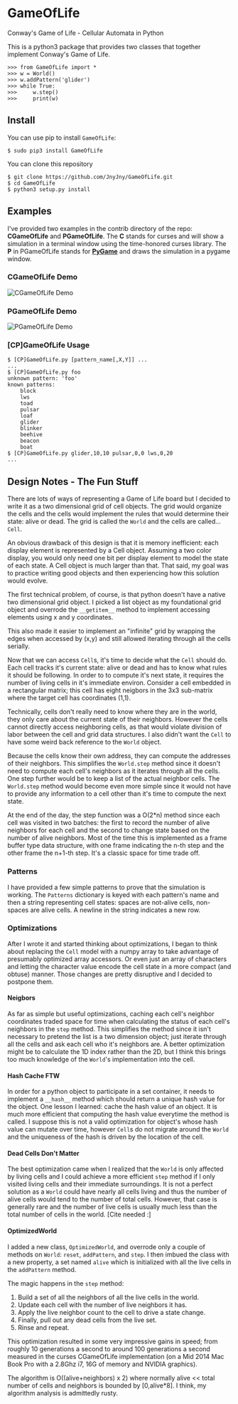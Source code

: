# GameOfLife
Conway's Game of Life - Cellular Automata in Python

This is a python3 package that provides two classes
that together implement Conway's Game of Life. 

```
>>> from GameOfLife import *
>>> w = World()
>>> w.addPattern('glider')
>>> while True:
>>>     w.step()
>>>     print(w)
```

## Install

You can use pip to install ```GameOfLife```:

```
$ sudo pip3 install GameOfLife
```

You can clone this repository

```
$ git clone https://github.com/JnyJny/GameOfLife.git
$ cd GameOfLife
$ python3 setup.py install
```

## Examples

I've provided two examples in the contrib directory of the
repo: **CGameOfLife** and **PGameOfLife**. The **C** stands for
curses and will show a simulation in a terminal window using
the time-honored curses library. The **P** in PGameOfLife stands
for [**PyGame**][4] and draws the simulation in a pygame window.

### CGameOfLife Demo

![CGameOfLife Demo][2]

### PGameOfLife Demo

![PGameOfLife Demo][3]

### [CP]GameOfLife Usage
```
$ [CP]GameOfLife.py [pattern_name[,X,Y]] ...
...
$ [CP]GameOfLife.py foo
unknown pattern: 'foo'
known patterns:
	block
	lws
	toad
	pulsar
	loaf
	glider
	blinker
	beehive
	beacon
	boat
$ [CP]GameOfLife.py glider,10,10 pulsar,0,0 lws,0,20
...	
```

## Design Notes - The Fun Stuff

There are lots of ways of representing a Game of Life board but I
decided to write it as a two dimensional grid of cell objects. The
grid would organize the cells and the cells would implement the
rules that would determine their state: alive or dead. The grid
is called the ```World``` and the cells are called... ```Cell```.

An obvious drawback of this design is that it is memory inefficient:
each display element is represented by a Cell object. Assuming a two
color display, you would only need one bit per display element to
model the state of each state. A Cell object is much larger than
that. That said, my goal was to practice writing good objects 
and then experiencing how this solution would evolve.

The first technical problem, of course, is that python doesn't have a
native two dimensional grid object. I picked a list object as my
foundational grid object and overrode the ```__getitem__``` method to
implement accessing elements using x and y coordinates.

This also made it easier to implement an "infinite" grid by wrapping
the edges when accessed by (x,y) and still allowed iterating through
all the cells serially.

Now that we can access ```Cell```s, it's time to decide what the
```Cell``` should do. Each cell tracks it's current state: alive or
dead and has to know what rules it should be following. In order to to
compute it's next state, it requires the number of living cells in
it's immediate environ.  Consider a cell embedded in a rectangular
matrix; this cell has eight neigbors in the 3x3 sub-matrix where the
target cell has coordinates (1,1). 

Technically, cells don't really need to know where they are in the
world, they only care about the current state of their
neighbors. However the cells cannot directly access neighboring cells,
as that would violate division of labor between the cell and grid data
structures. I also didn't want the ```Cell``` to have some weird back
reference to the ```World``` object. 

Because the cells know their own address, they can compute the
addresses of their neighbors. This simplifies the ```World.step```
method since it doesn't need to compute each cell's neighbors as it
iterates through all the cells. One step further would be to keep
a list of the actual neighbor cells. The ```World.step``` method
would become even more simple since it would not have to provide
any information to a cell other than it's time to compute the next
state.

At the end of the day, the step function was a O(2*n) method since
each cell was visited in two batches: the first to record the number
of alive neighbors for each cell and the second to change state based
on the number of alive neighbors. Most of the time this is implemented
as a frame buffer type data structure, with one frame indicating the
n-th step and the other frame the n+1-th step. It's a classic space
for time trade off.

### Patterns

I have provided a few simple patterns to prove that the simulation is
working. The ```Patterns``` dictionary is keyed with each pattern's
name and then a string representing cell states: spaces are not-alive
cells, non-spaces are alive cells. A newline in the string indicates a
new row.

### Optimizations

After I wrote it and started thinking about optimizations, I began
to think about replacing the ```Cell``` model with a numpy array to take
advantage of presumably optimized array accessors.  Or even just an
array of characters and letting the character value encode the cell
state in a more compact (and obtuse) manner. Those changes are pretty
disruptive and I decided to postpone them.

#### Neigbors

As far as simple but useful optimizations, caching each cell's
neighbor coordinates traded space for time when calculating the status
of each cell's neighbors in the ```step``` method. This simplifies the
method since it isn't necessary to pretend the list is a two dimension
object; just iterate through all the cells and ask each cell who
it's neighbors are. A better optimization might be to calculate the 1D
index rather than the 2D, but I think this brings too much knowledge
of the ```World```'s implementation into the cell.

#### Hash Cache FTW

In order for a python object to participate in a set container, it
needs to implement a ```__hash__``` method which should return a
unique hash value for the object. One lesson I learned: cache the hash
value of an object. It is much more efficient that computing the hash
value everytime the method is called. I suppose this is not a valid
optimization for object's whose hash value can mutate over time,
however ```Cell```s do not migrate around the ```World``` and the
uniqueness of the hash is driven by the location of the cell.

#### Dead Cells Don't Matter

The best optimization came when I realized that the ```World``` is
only affected by living cells and I could achieve a more efficient
```step``` method if I only visited living cells and their immediate
surroundings. It is not a perfect solution as a ```World``` could have
nearly all cells living and thus the number of alive cells would tend
to the number of total cells. However, that case is generally rare and
the number of live cells is usually much less than the total number of
cells in the world. [Cite needed :]

#### OptimizedWorld

I added a new class, ```OptimizedWorld```, and overrode only a couple
of methods on ```World```: ```reset```, ```addPattern```, and
```step```. I then imbued the class with a new property, a set named
```alive``` which is initialized with all the live cells in the
```addPattern``` method.

The magic happens in the ```step``` method:

1. Build a set of all the neighbors of all the live cells in the world.
2. Update each cell with the number of live neighbors it has.
2. Apply the live neighbor count to the cell to drive a state change.
3. Finally, pull out any dead cells from the live set.
4. Rinse and repeat.

This optimization resulted in some very impressive gains in speed;
from roughly 10 generations a second to around 100 generations a second
measured in the curses CGameOfLife implementation (on a Mid 2014 Mac Book
Pro with a 2.8Ghz i7, 16G of memory and NVIDIA graphics).

The algorithm is O((alive+neighbors) x 2) where normally alive << total
number of cells and neighbors is bounded by [0,alive*8]. I think, my
algorithm analysis is admittedly rusty. 

[1]: https://en.wikipedia.org/wiki/Conway%27s_Game_of_Life
[2]: https://github.com/JnyJny/GameOfLife/blob/master/Screenshots/CGameOfLife-Demo.gif
[3]: https://github.com/JnyJny/GameOfLife/blob/master/Screenshots/PGameOfLife-Demo.gif
[4]: http://pygame.org
